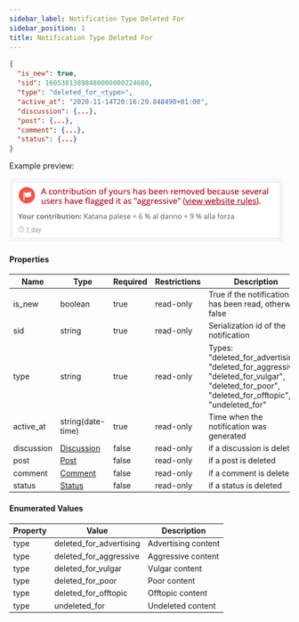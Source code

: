 ```yaml
---
sidebar_label: Notification Type Deleted For
sidebar_position: 1
title: Notification Type Deleted For
---
```


```json
{
  "is_new": true,
  "sid": 16053813898480000000224680,
  "type": "deleted_for_<type>",
  "active_at": "2020-11-14T20:16:29.848490+01:00",
  "discussion": {...},
  "post": {...},
  "comment": {...},
  "status": {...}
}
```

Example preview:

![Notification](/img/notification_types/deleted_for_aggressive.png)

#### Properties

|Name|Type|Required|Restrictions|Description|
|---|---|---|---|---|
|is_new|boolean|true|read-only|True if the notification has been read, otherwise false|
|sid|string|true|read-only|Serialization id of the notification|
|type|string|true|read-only|Types: "deleted_for_advertising", "deleted_for_aggressive", "deleted_for_vulgar", "deleted_for_poor", "deleted_for_offtopic", "undeleted_for"|
|active_at|string(date-time)|true|read-only|Time when the notification was generated|
|discussion|[Discussion](/docs/apireference/v2/schemas/discussion)|false|read-only|if a discussion is deleted|
|post|[Post](/docs/apireference/v2/schemas/post)|false|read-only|if a post is deleted|
|comment|[Comment](/docs/apireference/v2/schemas/comment)|false|read-only|if a comment is deleted|
|status|[Status](/docs/apireference/v2/schemas/status)|false|read-only|if a status is deleted|

#### Enumerated Values

|Property|Value|Description|
|---|---|---|
|type|deleted_for_advertising|Advertising content|
|type|deleted_for_aggressive|Aggressive content|
|type|deleted_for_vulgar|Vulgar content|
|type|deleted_for_poor|Poor content|
|type|deleted_for_offtopic|Offtopic content|
|type|undeleted_for|Undeleted content|
